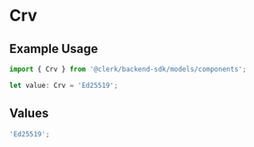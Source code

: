 # Crv

## Example Usage

```typescript
import { Crv } from '@clerk/backend-sdk/models/components';

let value: Crv = 'Ed25519';
```

## Values

```typescript
'Ed25519';
```
